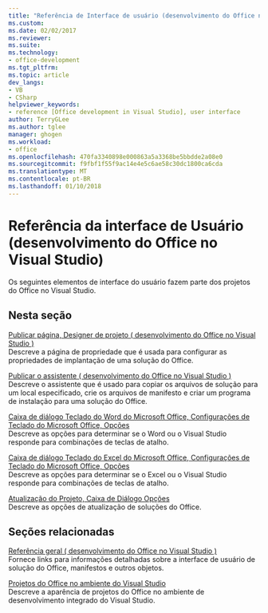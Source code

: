 ```yaml
---
title: "Referência de Interface de usuário (desenvolvimento do Office no Visual Studio) | Microsoft Docs"
ms.custom: 
ms.date: 02/02/2017
ms.reviewer: 
ms.suite: 
ms.technology:
- office-development
ms.tgt_pltfrm: 
ms.topic: article
dev_langs:
- VB
- CSharp
helpviewer_keywords:
- reference [Office development in Visual Studio], user interface
author: TerryGLee
ms.author: tglee
manager: ghogen
ms.workload:
- office
ms.openlocfilehash: 470fa3340898e000863a5a3368be5bbdde2a08e0
ms.sourcegitcommit: f9fbf1f55f9ac14e4e5c6ae58c30dc1800ca6cda
ms.translationtype: MT
ms.contentlocale: pt-BR
ms.lasthandoff: 01/10/2018
---
```

# <a name="user-interface-reference-office-development-in-visual-studio"></a>Referência da interface de Usuário (desenvolvimento do Office no Visual Studio)
  Os seguintes elementos de interface do usuário fazem parte dos projetos do Office no Visual Studio.  
  
## <a name="in-this-section"></a>Nesta seção  
 [Publicar página, Designer de projeto &#40; desenvolvimento do Office no Visual Studio &#41;](../vsto/publish-page-project-designer-office-development-in-visual-studio.md)  
 Descreve a página de propriedade que é usada para configurar as propriedades de implantação de uma solução do Office.  
  
 [Publicar o assistente &#40; desenvolvimento do Office no Visual Studio &#41;](../vsto/publish-wizard-office-development-in-visual-studio.md)  
 Descreve o assistente que é usado para copiar os arquivos de solução para um local especificado, crie os arquivos de manifesto e criar um programa de instalação para uma solução do Office.  
  
 [Caixa de diálogo Teclado do Word do Microsoft Office, Configurações de Teclado do Microsoft Office, Opções](../vsto/microsoft-office-word-keyboard-microsoft-office-keyboard-settings-options-dialog-box.md)  
 Descreve as opções para determinar se o Word ou o Visual Studio responde para combinações de teclas de atalho.  
  
 [Caixa de diálogo Teclado do Excel do Microsoft Office, Configurações de Teclado do Microsoft Office, Opções](../vsto/microsoft-office-excel-keyboard-microsoft-office-keyboard-settings-options-dialog-box.md)  
 Descreve as opções para determinar se o Excel ou o Visual Studio responde para combinações de teclas de atalho.  
  
 [Atualização do Projeto, Caixa de Diálogo Opções](../vsto/project-upgrade-options-dialog-box.md)  
 Descreve as opções de atualização de soluções do Office.  
  
## <a name="related-sections"></a>Seções relacionadas  
 [Referência geral &#40; desenvolvimento do Office no Visual Studio &#41;](../vsto/general-reference-office-development-in-visual-studio.md)  
 Fornece links para informações detalhadas sobre a interface de usuário de solução do Office, manifestos e outros objetos.  
  
 [Projetos do Office no ambiente do Visual Studio](../vsto/office-projects-in-the-visual-studio-environment.md)  
 Descreve a aparência de projetos do Office no ambiente de desenvolvimento integrado do Visual Studio.  
  
  